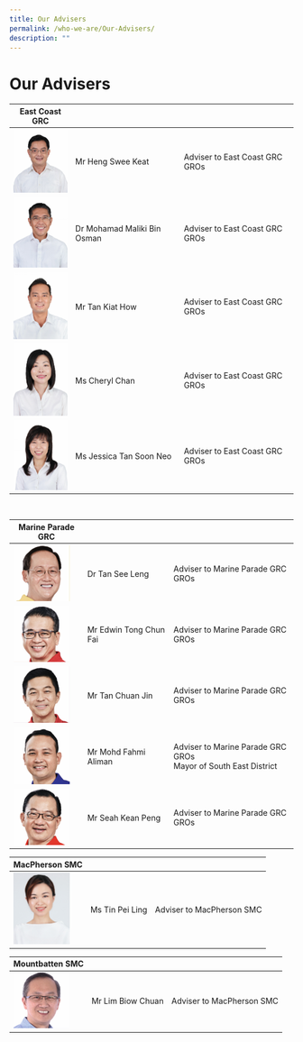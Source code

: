 ```yaml
---
title: Our Advisers
permalink: /who-we-are/Our-Advisers/
description: ""
---
```

Our Advisers
==============

| East Coast GRC |  |   |
| --------- | -------- | ---------|
<img src= "/images/Who%20We%20Are/Advisers/Heng%20Swee%20Keat.jpg" style="width: 100px; " >|Mr Heng Swee Keat|    Adviser to East Coast GRC GROs   |
<img src= "/images/Who%20We%20Are/Advisers/Mohamad.jpg" style="width: 100px; " >|Dr Mohamad Maliki Bin Osman   |  Adviser to East Coast GRC GROs  | 
<img src= "/images/Who%20We%20Are/Advisers/Tan%20Kiat%20How.jpg" style="width: 100px; " >|Mr Tan Kiat How| Adviser to East Coast GRC GROs|
<img src= "/images/Who%20We%20Are/Advisers/Cheryl%20Chan.jpg" style="width: 100px;" >|Ms Cheryl Chan| Adviser to East Coast GRC GROs|
<img src= "/images/Who%20We%20Are/Advisers/Jessica%20Tan.jpg" style="width: 100px;" >|Ms Jessica Tan Soon Neo| Adviser to East Coast GRC GROs|

<br>



| Marine Parade GRC |  | |
| -------- | -------- | -------- |
| <img src= "/images/Who%20We%20Are/Advisers/Tan%20See%20Leng.jpg" style="width: 100px;" >|Dr Tan See Leng|  Adviser to Marine Parade GRC GROs   |
|<img src= "/images/Who%20We%20Are/Advisers/Edwin%20Tong.jpg" style="width: 100px;" >|Mr Edwin Tong Chun Fai   |  Adviser to Marine Parade GRC GROs  | 
|<img src= "/images/Who%20We%20Are/Advisers/Tan%20Chuan%20Jin.jpg" style="width: 100px;" >|Mr Tan Chuan Jin | Adviser to Marine Parade GRC GROs|
|<img src= "/images/Who%20We%20Are/Advisers/Mohd%20Fahmi.jpg" style="width: 100px;" >|Mr Mohd Fahmi Aliman	  | Adviser to Marine Parade GRC GROs <br>Mayor of South East District|
|<img src= "/images/Who%20We%20Are/Advisers/Siah%20Kien%20Peng.jpg" style="width: 100px;" >|Mr Seah Kean Peng	 |Adviser to Marine Parade GRC GROs |

MacPherson SMC |  | |
| -------- | -------- | -------- |
|<img src="/images/Who%20We%20Are/Advisers/Tin_Pei_Ling.jpg" style="width: 100px;">| Ms Tin Pei Ling | Adviser to MacPherson SMC

| Mountbatten SMC|||
| -------- | -------- | -------- |
|<img src="/images/Who%20We%20Are/Advisers/Lim%20Biow%20Chuan.jpg" style="width:100px;" >|Mr Lim Biow Chuan | Adviser to MacPherson SMC |
